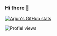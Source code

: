 ### Hi there 👋
[![Arjun's GitHub stats](https://github-readme-stats.vercel.app/api?username=ArjunSahlot)](https://github.com/ArjunSahlot)

![Profiel views](https://komarev.com/ghpvc/?username=ArjunSahlot)
